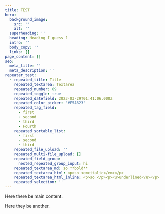 ```yaml
---
title: TEST
hero:
  background_image:
    src: ''
    alt: ''
  superheading: ''
  heading: Heading I guess ?
  intro: ''
  body_copy: ''
  links: []
page_content: []
seo:
  meta_title: ''
  meta_description: ''
repeater_test:
  - repeated_title: Title
    repeated_textarea: Textarea
    repeated_number: 69
    repeated_toggle: true
    repeated_datefield: 2023-03-29T01:41:06.000Z
    repeated_color_picker: '#F5A623'
    repeated_tag_field:
      - first
      - second
      - third
      - Fourth
    repeated_sortable_list:
      - first
      - second
      - third
    repeated_file_upload: ''
    repeated_multi-file_upload: []
    repeated_field_group:
      nested_repeated_group_input: hi
    repeated_textarea_md: so **bold**
    repeated_textarea_html: <p>so <em>italic</em></p>
    repeated_textarea_html_inline: <p>so </p><p><u>underlined</u></p>
    repeated_selection: ''
---
```

Here there be main content.

Here they be another.
